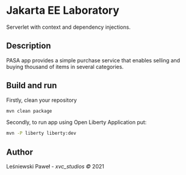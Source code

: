 # Jakarta EE Laboratory

Serverlet with context and dependency injections.

## Description


PASA app provides a simple purchase service that enables selling and buying thousand of items in several categories.
## Build and run

Firstly, clean your repository

```bash
mvn clean package
```

Secondly, to run app using Open Liberty Application put:

```bash
mvn -P liberty liberty:dev
```



## Author

Leśniewski Paweł - *xvc_studios &copy;* 2021
